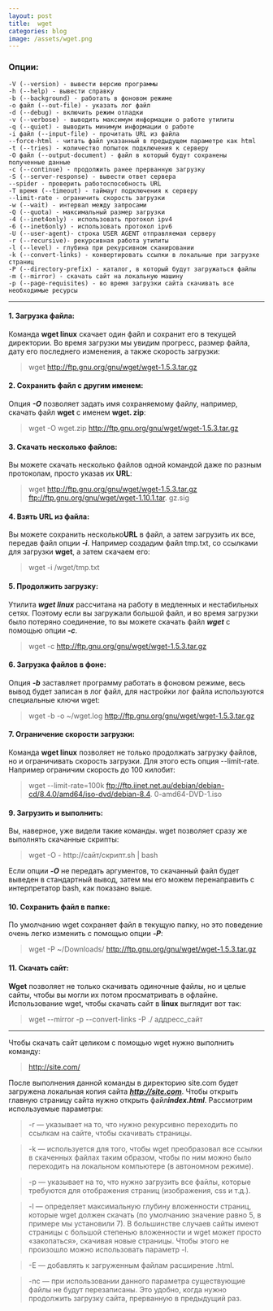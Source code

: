 ```yaml
---
layout: post
title:  wget
categories: blog
image: /assets/wget.png
---
```


### Опции:
 
    -V (--version) - вывести версию программы
    -h (--help) - вывести справку
    -b (--background) - работать в фоновом режиме
    -o файл (--out-file) - указать лог файл
    -d (--debug) - включить режим отладки
    -v (--verbose) - выводить максимум информации о работе утилиты
    -q (--quiet) - выводить минимум информации о работе
    -i файл (--input-file) - прочитать URL из файла
    --force-html - читать файл указанный в предыдущем параметре как html
    -t (--tries) - количество попыток подключения к серверу
    -O файл (--output-document) - файл в который будут сохранены полученные данные
    -с (--continue) - продолжить ранее прерванную загрузку
    -S (--server-response) - вывести ответ сервера
    --spider - проверить работоспособность URL
    -T время (--timeout) - таймаут подключения к серверу
    --limit-rate - ограничить скорость загрузки
    -w (--wait) - интервал между запросами
    -Q (--quota) - максимальный размер загрузки
    -4 (--inet4only) - использовать протокол ipv4
    -6 (--inet6only) - использовать протокол ipv6
    -U (--user-agent)- строка USER AGENT отправляемая серверу
    -r (--recursive)- рекурсивная работа утилиты
    -l (--level) - глубина при рекурсивном сканировании
    -k (--convert-links) - конвертировать ссылки в локальные при загрузке страниц
    -P (--directory-prefix) - каталог, в который будут загружаться файлы
    -m (--mirror) - скачать сайт на локальную машину
    -p (--page-requisites) - во время загрузки сайта скачивать все необходимые ресурсы
____________________________

#### 1. Загрузка файла:

Команда **wget linux** скачает один файл и сохранит его в текущей директории. Во время загрузки мы 
увидим прогресс, размер файла, дату его последнего изменения, а также скорость загрузки:

>wget http://ftp.gnu.org/gnu/wget/wget-1.5.3.tar.gz

#### 2. Сохранить файл с другим именем:

Опция ***-О*** позволяет задать имя сохраняемому файлу, например, скачать файл **wget** с именем 
**wget.
zip**:

>wget -O wget.zip http://ftp.gnu.org/gnu/wget/wget-1.5.3.tar.gz

#### 3. Скачать несколько файлов:

Вы можете скачать несколько файлов одной командой даже по разным протоколам, просто указав их 
**URL**:

>wget http://ftp.gnu.org/gnu/wget/wget-1.5.3.tar.gz ftp://ftp.gnu.org/gnu/wget/wget-1.10.1.tar.
> gz.sig

#### 4. Взять **URL** из файла:

Вы можете сохранить несколько**URL** в файл, а затем загрузить их все, передав файл опции ***-i***. 
Например создадим файл tmp.txt, со ссылками для загрузки **wget**, а затем скачаем его:

>wget -i /wget/tmp.txt

#### 5. Продолжить загрузку:

Утилита ***wget linux*** рассчитана на работу в медленных и нестабильных сетях. Поэтому если вы 
загружали большой файл, и во время загрузки было потеряно соединение, то вы можете скачать файл 
***wget*** с помощью опции ***-c***.

>wget -c http://ftp.gnu.org/gnu/wget/wget-1.5.3.tar.gz

#### 6. Загрузка файлов в фоне:

Опция ***-b*** заставляет программу работать в фоновом режиме, весь вывод будет записан в лог файл, 
для настройки лог файла используются специальные ключи wget:

>wget -b -o ~/wget.log http://ftp.gnu.org/gnu/wget/wget-1.5.3.tar.gz

#### 7. Ограничение скорости загрузки:

Команда **wget linux** позволяет не только продолжать загрузку файлов, но и ограничивать скорость 
загрузки. Для этого есть опция --limit-rate. Например ограничим скорость до 100 килобит:

>wget --limit-rate=100k ftp://ftp.iinet.net.au/debian/debian-cd/8.4.0/amd64/iso-dvd/debian-8.4.
> 0-amd64-DVD-1.iso

#### 9. Загрузить и выполнить:

Вы, наверное, уже видели такие команды. wget позволяет сразу же выполнять скачанные скрипты:

>wget -O - http://сайт/скрипт.sh | bash

Если опции ***-O*** не передать аргументов, то скачанный файл будет выведен в стандартный вывод, 
затем 
мы его можем перенаправить с интерпретатор bash, как показано выше.  

#### 10. Сохранить файл в папке:

 По умолчанию wget сохраняет файл в текущую папку, но это поведение очень легко изменить с 
 помощью опции ***-P***:

>wget -P ~/Downloads/ http://ftp.gnu.org/gnu/wget/wget-1.5.3.tar.gz

#### 11. Скачать сайт:

**Wget** позволяет не только скачивать одиночные файлы, но и целые сайты, чтобы вы могли их потом 
просматривать в офлайне. Использование wget, чтобы скачать сайт в **linux** выглядит вот так:

>wget --mirror -p --convert-links -P ./<Local-Folder> аддресс_сайт
________________________________________________________________________________________________

Чтобы скачать сайт целиком с помощью wget нужно выполнить команду:

>http://site.com/

 После выполнения данной команды в директорию site.com будет загружена локальная копия сайта 
 ***http://site.com***. Чтобы открыть главную страницу сайта нужно открыть файл***index.html***.
Рассмотрим используемые параметры:

> -r	—	указывает на то, что нужно рекурсивно переходить по ссылкам на сайте, чтобы скачивать 
 страницы.

>-k	—	используется для того, чтобы wget преобразовал все ссылки в скаченных файлах таким 
 образом, чтобы по ним можно было переходить на локальном компьютере (в автономном режиме).

 >-p	—	указывает на то, что нужно загрузить все файлы, которые требуются для отображения 
 страниц (изображения, css и т.д.).

> -l	—	определяет максимальную глубину вложенности страниц, которые wget должен скачать (по 
  умолчанию значение равно 5, в примере мы установили 7). В большинстве случаев сайты имеют 
  страницы с большой степенью вложенности и wget может просто «закопаться», скачивая новые 
 страницы. Чтобы этого не произошло можно использовать параметр -l.

> -E	—	добавлять к загруженным файлам расширение .html.

> -nc	—	при использовании данного параметра существующие файлы не будут перезаписаны. Это 
 удобно, когда нужно продолжить загрузку сайта, прерванную в предыдущий раз.
 